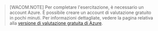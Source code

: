 <properties  pageTitle="" title="" description="" documentationCenter="" services="" solutions="" authors="" writer="kathydav" editor="tysonn" manager="jeffreyg" />

> [WACOM.NOTE] Per completare l'esercitazione, è necessario un
> account Azure. È possibile creare un account di valutazione gratuito
> in pochi minuti. Per informazioni dettagliate, vedere la pagina
> relativa alla [versione di valutazione gratuita di Azure][1].



[1]: http://www.windowsazure.com/it-it/pricing/free-trial